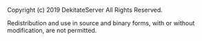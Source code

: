 
Copyright (c) 2019 DekitateServer All Rights Reserved.

Redistribution and use in source and binary forms, 
with or without modification, are not permitted.
